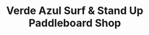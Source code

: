 ---
title: "Verde Azul Surf & Stand Up Paddleboard Shop"
url: /aguadilla/verde-azul-surf-and-stand-up-paddleboard-shop/
shop: clothes
---